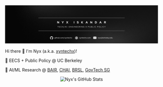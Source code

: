 <p align="center">
  <img src="/banner.png" alt="Nyx's Profile Banner" />
</p>

Hi there 👋 I'm Nyx (a.k.a. [xyntechx](https://xyntechx.com))!

🐻 EECS + Public Policy @ UC Berkeley

🤖 AI/ML Research @ [BAIR](https://bair.berkeley.edu/), [CHAI](https://humancompatible.ai/), [BRSL](https://brsl.berkeley.edu/), [GovTech SG](https://www.tech.gov.sg/)

<p align="center">
  <img src="https://github-readme-stats.vercel.app/api?username=xyntechx&theme=slateorange" alt="Nyx's GitHub Stats" width="350" />
</p>
